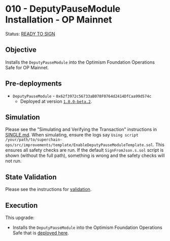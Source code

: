 # 010 - DeputyPauseModule Installation - OP Mainnet

Status: [READY TO SIGN]()

## Objective

Installs the `DeputyPauseModule` into the Optimism Foundation Operations Safe for OP Mainnet.

## Pre-deployments

- `DeputyPauseModule` - `0x62f3972c56733aB078F0764d2414DfCaa99d574c`
  - Deployed at version [`1.0.0-beta.2`](https://github.com/ethereum-optimism/optimism/blob/cf7a37b6b9f46e259b4ecf5c709f465f63a5e0fd/packages/contracts-bedrock/src/safe/DeputyPauseModule.sol#L90).

## Simulation

Please see the "Simulating and Verifying the Transaction" instructions in [SINGLE.md](../../../SINGLE.md).
When simulating, ensure the logs say `Using script /your/path/to/superchain-ops/src/improvements/template/EnableDeputyPauseModuleTemplate.sol`.
This ensures all safety checks are run. If the default `SignFromJson.s.sol` script is shown (without the full path), something is wrong and the safety checks will not run.

## State Validation

Please see the instructions for [validation](./VALIDATION.md).

## Execution

This upgrade:

- Installs the `DeputyPauseModule` into the Optimism Foundation Operations Safe that is [deployed here](https://etherscan.io/address/0x126a736b18e0a64fba19d421647a530e327e112c#readContract).
